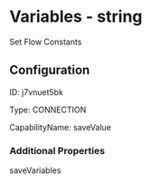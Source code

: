 # Variables - string 
Set Flow Constants
## Configuration
ID:  j7vnuet5bk

Type: CONNECTION 

CapabilityName: saveValue






### Additional Properties
saveVariables
```
```




